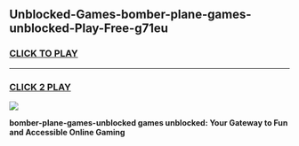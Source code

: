 
## Unblocked-Games-bomber-plane-games-unblocked-Play-Free-g71eu
<h3>
<a href="https://premium76.site?title=bomber-plane-games-unblocked&ref=20A">CLICK TO PLAY</a></h3>
<hr>

<h3>
<a href="https://premium76.site?title=bomber-plane-games-unblocked&ref=20A">CLICK 2 PLAY</a>
  
</h3>

<a href="https://premium76.site?title=bomber-plane-games-unblocked&ref=20A"><img src="https://clearcache.store/games.png"></a>


**bomber-plane-games-unblocked games unblocked: Your Gateway to Fun and Accessible Online Gaming**
